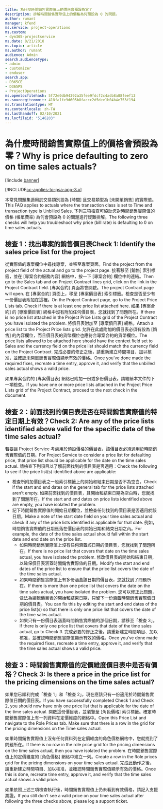 ```yaml
---
title: 為什麼時間銷售實際值上的價格會預設為零？
description: 排解時間銷售實際值上的價格為何預設為 0 的問題。
author: rumant
manager: kfend
ms.service: project-operations
ms.custom:
- dyn365-projectservice
ms.date: 8/21/2018
ms.topic: article
ms.author: rumant
audience: Admin
search.audienceType:
- admin
- customizer
- enduser
search.app:
- D365CE
- D365PS
- ProjectOperations
ms.openlocfilehash: 5f72e0db94392a35fee9fdcf2c4adb8a08feef13
ms.sourcegitcommit: 418fa1fe9d605b8faccc2d5dee1b04b4e753f194
ms.translationtype: HT
ms.contentlocale: zh-TW
ms.lasthandoff: 02/10/2021
ms.locfileid: "5146203"
---
```

# <a name="why-is-price-defaulting-to-zero-on-time-sales-actuals"></a><span data-ttu-id="f14db-103">為什麼時間銷售實際值上的價格會預設為零？</span><span class="sxs-lookup"><span data-stu-id="f14db-103">Why is price defaulting to zero on time sales actuals?</span></span>

[!include [banner](../includes/psa-now-project-operations.md)]

[!INCLUDE[cc-applies-to-psa-app-3.x](../includes/cc-applies-to-psa-app-3x.md)]

<span data-ttu-id="f14db-104">本常見問題集適用於交易類別設為 [時間] 且交易類型為 [未開單銷售] 的實際值。</span><span class="sxs-lookup"><span data-stu-id="f14db-104">This FAQ applies to actuals where the transaction class is set to Time and transaction type is Unbilled Sales.</span></span> <span data-ttu-id="f14db-105">下列三項檢查可協助您對時間銷售實際值的價格 (帳單費率) 為何會預設為 0 的問題進行疑難排解。</span><span class="sxs-lookup"><span data-stu-id="f14db-105">The following three checks will help you troubleshoot why price (bill rate) is defaulting to 0 on time sales actuals.</span></span>

## <a name="check-1-identify-the-sales-price-list-for-the-project"></a><span data-ttu-id="f14db-106">檢查 1：找出專案的銷售價目表</span><span class="sxs-lookup"><span data-stu-id="f14db-106">Check 1: Identify the sales price list for the project</span></span>

<span data-ttu-id="f14db-107">從實際值的專案欄位中尋找專案，並移至專案頁面。</span><span class="sxs-lookup"><span data-stu-id="f14db-107">Find the project from the project field of the actual and go to the project page.</span></span> <span data-ttu-id="f14db-108">接著移至 [銷售] 索引標籤，並在 [專案合約服務內容] 網格中，按一下 [專案合約] 欄位中的連結。</span><span class="sxs-lookup"><span data-stu-id="f14db-108">Then go to the Sales tab and on Project Contract lines grid, click on the link in the Project Contract field.</span></span> <span data-ttu-id="f14db-109">[專案合約] 頁面將會開啟。</span><span class="sxs-lookup"><span data-stu-id="f14db-109">The project Contract page will open.</span></span> <span data-ttu-id="f14db-110">在 [專案合約] 頁面上，移至 [專案價目表] 索引標籤。檢查是否至少有一份價目表附加在這裡。</span><span class="sxs-lookup"><span data-stu-id="f14db-110">On the Project Contract page, go to the Project Price Lists tab. Check if there is at least one price list attached here.</span></span> <span data-ttu-id="f14db-111">如果 [專案合約] 的 [專案價目表] 網格中沒有附加任何價目表，您就找到了問題所在。</span><span class="sxs-lookup"><span data-stu-id="f14db-111">If there is no price list attached in the Project Price Lists grid of the Project Contract you have isolated the problem.</span></span> <span data-ttu-id="f14db-112">將價目表附加至 [專案價目表] 網格。</span><span class="sxs-lookup"><span data-stu-id="f14db-112">Attach a price list to the Project Price lists grid.</span></span> <span data-ttu-id="f14db-113">允許在此處附加的價目表必須有設為 [銷售] 的內容欄位，而且價目表的貨幣欄位也應符合專案合約的貨幣欄位。</span><span class="sxs-lookup"><span data-stu-id="f14db-113">The price lists allowed to be attached here should have the context field set to Sales and the currency field on the price list should match the currency field on the Project Contract.</span></span> <span data-ttu-id="f14db-114">完成必要的修正之後，請重新建立時間項目、加以核准，並確認未開單銷售實際值顯示有效的價格。</span><span class="sxs-lookup"><span data-stu-id="f14db-114">Once you’ve done made the required fixes, recreate a time entry, approve it, and verify that the unbilled sales actual shows a valid price.</span></span> 

<span data-ttu-id="f14db-115">如果專案合約的 [專案價目表] 網格已附加一份或多份價目表，請繼續本文件的下一項檢查。</span><span class="sxs-lookup"><span data-stu-id="f14db-115">If you have one or more price lists attached in the Project Price Lists grid of the Project Contract, proceed to the next check in the document.</span></span>

## <a name="check-2-are-any-of-the-price-lists-identified-above-valid-for-the-specific-date-of-the-time-sales-actual"></a><span data-ttu-id="f14db-116">檢查 2：前面找到的價目表是否在時間銷售實際值的特定日期上有效？</span><span class="sxs-lookup"><span data-stu-id="f14db-116">Check 2: Are any of the price lists identified above valid for the specific date of the time sales actual?</span></span>

<span data-ttu-id="f14db-117">若要讓 Project Service 考慮用於預設價格的價目表，該價目表必須適用於時間銷售實際值的日期。</span><span class="sxs-lookup"><span data-stu-id="f14db-117">For Project Service to consider a price list for defaulting price, that price list should be applicable for the date on the time sales actual.</span></span> <span data-ttu-id="f14db-118">請檢查下列項目以了解前面找到的價目表是否適用：</span><span class="sxs-lookup"><span data-stu-id="f14db-118">Check the following to see if the price list(s) identified above are applicable:</span></span>
- <span data-ttu-id="f14db-119">檢查所附加價目表之一般索引標籤上的開始和結束日期是否不為空白。</span><span class="sxs-lookup"><span data-stu-id="f14db-119">Check if the start and end dates on the general tab for the price lists attached aren’t empty.</span></span> <span data-ttu-id="f14db-120">如果前面找到的價目表，其開始和結束日期為空白時，您就找到了問題所在。</span><span class="sxs-lookup"><span data-stu-id="f14db-120">If the start and end dates on price lists identified above are empty, you have isolated the problem.</span></span> 
- <span data-ttu-id="f14db-121">記下時間銷售實際值的開始日期欄位，並檢查任何找到的價目表是否適用於該日期。</span><span class="sxs-lookup"><span data-stu-id="f14db-121">Make a note of the start date field on your time sales actual and check if any of the price lists identified is applicable for that date.</span></span> <span data-ttu-id="f14db-122">例如，時間銷售實際值的日期應落在價目表的開始日期和結束日期之內。</span><span class="sxs-lookup"><span data-stu-id="f14db-122">For example, the date of the time sales actual should fall within the start date and end date on the price list.</span></span> 
    - <span data-ttu-id="f14db-123">如果時間銷售實際值上沒有任何涵蓋該日期的價目表，您就找到了問題所在。</span><span class="sxs-lookup"><span data-stu-id="f14db-123">If there is no price list that covers that date on the time sales actual, you have isolated the problem.</span></span> <span data-ttu-id="f14db-124">修改價目表的開始和結束日期，以確保價目表涵蓋時間銷售實際值的日期。</span><span class="sxs-lookup"><span data-stu-id="f14db-124">Modify the start and end dates of the price list to ensure that the price list covers the date of the time sales actual.</span></span> 
    - <span data-ttu-id="f14db-125">如果時間銷售實際值上有多份涵蓋該日期的價目表，您就找到了問題所在。</span><span class="sxs-lookup"><span data-stu-id="f14db-125">If there is more than one price list that covers the date on the time sales actual, you have isolated the problem.</span></span> <span data-ttu-id="f14db-126">您可以修正此問題，做法為編輯價目表的開始和結束日期，只留下一份涵蓋時間銷售實際值日期的價目表。</span><span class="sxs-lookup"><span data-stu-id="f14db-126">You can fix this by editing the start and end dates of the price list(s) so that there is only one price list that covers the date of the time sales actual.</span></span> 
    - <span data-ttu-id="f14db-127">如果只有一份價目表涵蓋時間銷售實際值的那個日期，請移至「檢查 3」。</span><span class="sxs-lookup"><span data-stu-id="f14db-127">If there is only one price list that covers that date of the time sales actual, go to Check 3.</span></span>
<span data-ttu-id="f14db-128">完成必要的修正之後，請重新建立時間項目、加以核准，並確認時間銷售實際值顯示有效的價格。</span><span class="sxs-lookup"><span data-stu-id="f14db-128">Once you’ve done made the required fixes, recreate a time entry, approve it, and verify that the time sales actual shows a valid price.</span></span>

## <a name="check-3-is-there-a-price-in-the-price-list-for-the-pricing-dimensions-on-the-time-sales-actual"></a><span data-ttu-id="f14db-129">檢查 3：時間銷售實際值的定價維度價目表中是否有價格？</span><span class="sxs-lookup"><span data-stu-id="f14db-129">Check 3: Is there a price in the price list for the pricing dimensions on the time sales actual?</span></span>

<span data-ttu-id="f14db-130">如果您已順利完成「檢查 1」和「檢查 2」，現在應該只有一份適用於時間銷售實際值日期的價目表。</span><span class="sxs-lookup"><span data-stu-id="f14db-130">If you have successfully completed Check 1 and Check 2, you should now have only one price list that is applicable for the date of the time sales actual.</span></span> <span data-ttu-id="f14db-131">開啟這份價目表，並瀏覽至 [角色價格] 索引標籤。確定時間銷售實際值上有一列資料在定價維度的網格中。</span><span class="sxs-lookup"><span data-stu-id="f14db-131">Open this Price List and navigate to the Role Prices tab. Make sure that there is a row in the grid for the pricing dimensions on the Time sales actual.</span></span>

<span data-ttu-id="f14db-132">如果時間銷售實際值上沒有任何資料列在定價維度的角色價格網格中，您就找到了問題所在。</span><span class="sxs-lookup"><span data-stu-id="f14db-132">If there is no row in the role price grid for the pricing dimensions on the time sales actual, then you have isolated the problem.</span></span> <span data-ttu-id="f14db-133">在時間銷售實際值上的定價維度的 [角色價格] 網格中建立一列。</span><span class="sxs-lookup"><span data-stu-id="f14db-133">Create a row in the Role prices grid for the pricing dimensions on your time sales actual.</span></span> <span data-ttu-id="f14db-134">完成此動作之後，請重新建立時間項目、加以核准，並確認時間銷售實際值顯示有效的價格。</span><span class="sxs-lookup"><span data-stu-id="f14db-134">Once this is done, recreate time entry, approve it, and verify that the time sales actual shows a valid price.</span></span>

<span data-ttu-id="f14db-135">如果依照上述三項檢查執行後，時間銷售實際值上仍未看到有效價格，請記入支援票證。</span><span class="sxs-lookup"><span data-stu-id="f14db-135">If you still don't see a valid price on your time sales actual after following the three checks above, please log a support ticket.</span></span> 

